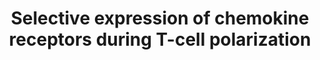 ---
annotations:
- id: CL:0000545
  parent: native cell
  type: Cell Type Ontology
  value: T-helper 1 cell
- id: CL:0000084
  parent: native cell
  type: Cell Type Ontology
  value: T cell
- id: PW:0000829
  parent: signaling pathway
  type: Pathway Ontology
  value: chemokine mediated signaling pathway
- id: CL:0000451
  parent: native cell
  type: Cell Type Ontology
  value: dendritic cell
- id: CL:0000546
  parent: native cell
  type: Cell Type Ontology
  value: T-helper 2 cell
- id: CL:0000235
  parent: native cell
  type: Cell Type Ontology
  value: macrophage
authors:
- Laurent
- Fehrhart
- Mkutmon
- Eweitz
citedin:
- link: PMC9154116
  title: Target and drug predictions for SARS-CoV-2 infection in hepatocellular carcinoma
    patients (2022)
- link: PMC8891742
  title: AMP5A modulates Toll-like receptors 7 and 8 single-stranded RNA immune responses
    in PMA-differentiated THP-1 and PBMC (2022)
- link: PMC8751594
  title: DNA methylation of ARHGAP30 is negatively associated with ARHGAP30 expression
    in lung adenocarcinoma, which reduces tumor immunity and is detrimental to patient
    survival (2021)
- link: PMC8083324
  title: Bioinformatics and system biology approach to identify the influences of
    SARS-CoV-2 infections to idiopathic pulmonary fibrosis and chronic obstructive
    pulmonary disease patients (2021)
- link: PMC7889506
  title: 'Adjunct N-Acetylcysteine Treatment in Hospitalized Patients With HIV-Associated
    Tuberculosis Dampens the Oxidative Stress in Peripheral Blood: Results From the
    RIPENACTB Study Trial (2021)'
- link: PMC12034122
  title: Characterization and comparative profiling of piRNAs in serum biopsies of
    pediatric Wilms tumor patients (2025)
communities: []
description: 'Selective expression of chemokine receptors during T-cell polarization.
  Pathway based on Biocarta pathway (M4047). https://cgap.nci.nih.gov/Pathways/BioCarta/h_nktPathway  The
  polarization of T cells into Th1 and Th2 cells is associated with their expression
  of subsets of chemokine receptors. While not being exposed to antigens, naïve T
  cells express CXCR4 and CCR7 receptors. TGF-beta van induce semi-naive T cells,
  that express a subset of CCR4 and CCR7 receptors. Th1 express CXCR3, CCR1, CCR2
  and CCR5 receptors, while Th2 express CCR2, CCR3 and CCR5. However these subsets
  are not absolute as there is overlap between the expression of receptor subsets
  and thus between Th1 and Th2 cells. '
last-edited: 2024-03-16
ndex: 449c0868-8b6b-11eb-9e72-0ac135e8bacf
organisms:
- Homo sapiens
redirect_from:
- /index.php/Pathway:WP4494
- /instance/WP4494
- /instance/WP4494_r129228
revision: r129228
schema-jsonld:
- '@context': https://schema.org/
  '@id': https://wikipathways.github.io/pathways/WP4494.html
  '@type': Dataset
  creator:
    '@type': Organization
    name: WikiPathways
  description: 'Selective expression of chemokine receptors during T-cell polarization.
    Pathway based on Biocarta pathway (M4047). https://cgap.nci.nih.gov/Pathways/BioCarta/h_nktPathway  The
    polarization of T cells into Th1 and Th2 cells is associated with their expression
    of subsets of chemokine receptors. While not being exposed to antigens, naïve
    T cells express CXCR4 and CCR7 receptors. TGF-beta van induce semi-naive T cells,
    that express a subset of CCR4 and CCR7 receptors. Th1 express CXCR3, CCR1, CCR2
    and CCR5 receptors, while Th2 express CCR2, CCR3 and CCR5. However these subsets
    are not absolute as there is overlap between the expression of receptor subsets
    and thus between Th1 and Th2 cells. '
  keywords:
  - CCL3
  - CCL4
  - CCR1
  - CCR2
  - CCR3
  - CCR4
  - CCR5
  - CCR7
  - CD28
  - CD4
  - CD40LG
  - CSF2
  - CXCR3
  - CXCR4
  - IFNG
  - IFNGR1
  - IFNGR2
  - IL12A
  - IL12B
  - IL12RB1
  - IL12RB2
  - IL18R1
  - IL2
  - IL4
  - IL4R
  - IL5
  - TGFB1
  - TGFB2
  - TGFB3
  license: CC0
  name: Selective expression of chemokine receptors during T-cell polarization
seo: CreativeWork
title: Selective expression of chemokine receptors during T-cell polarization
wpid: WP4494
---